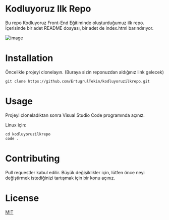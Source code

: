 # Kodluyoruz Ilk Repo
Bu repo Kodluyoruz Front-End Eğitiminde oluşturduğumuz ilk repo. İçerisinde bir adet README dosyası, bir adet de index.html barındırıyor.

![image](https://user-images.githubusercontent.com/114096453/207724631-47da4392-232e-4a07-a6e4-ab5ff10a8f54.png)


# Installation
Öncelikle projeyi clonelayın. (Buraya sizin reponuzdan aldığınız link gelecek)

``` 
git clone https://github.com/ErtugrulTekin/kodluyoruzilkrepo.git
```

# Usage

Projeyi cloneladıktan sonra Visual Studio Code programında açınız.

Linux için:

``` 
cd kodluyoruzilkrepo
code .
```

# Contributing

Pull requestler kabul edilir. Büyük değişiklikler için, lütfen önce neyi değiştirmek istediğinizi tartışmak için bir konu açınız.

# License

[MIT](https://choosealicense.com/licenses/mit/)
